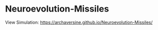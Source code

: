 # Neuroevolution-Missiles

View Simulation: https://archaversine.github.io/Neuroevolution-Missiles/
